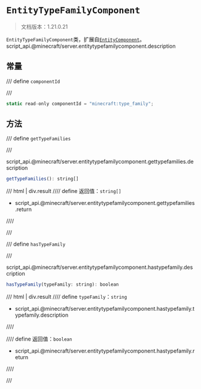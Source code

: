 # `EntityTypeFamilyComponent`

> 文档版本：1.21.0.21

`EntityTypeFamilyComponent`类，扩展自[`EntityComponent`](./entitycomponent.md)。script_api.@minecraft/server.entitytypefamilycomponent.description

## 常量

/// define
`componentId`


///

```js
static read-only componentId = "minecraft:type_family";
```


## 方法

/// define
`getTypeFamilies`


///

script_api.@minecraft/server.entitytypefamilycomponent.gettypefamilies.description

```js
getTypeFamilies(): string[]
```

/// html | div.result
//// define
返回值：`string[]`

- script_api.@minecraft/server.entitytypefamilycomponent.gettypefamilies.return


////

///


/// define
`hasTypeFamily`


///

script_api.@minecraft/server.entitytypefamilycomponent.hastypefamily.description

```js
hasTypeFamily(typeFamily: string): boolean
```

/// html | div.result
//// define
`typeFamily`：`string`

- script_api.@minecraft/server.entitytypefamilycomponent.hastypefamily.typefamily.description


////

//// define
返回值：`boolean`

- script_api.@minecraft/server.entitytypefamilycomponent.hastypefamily.return


////

///

